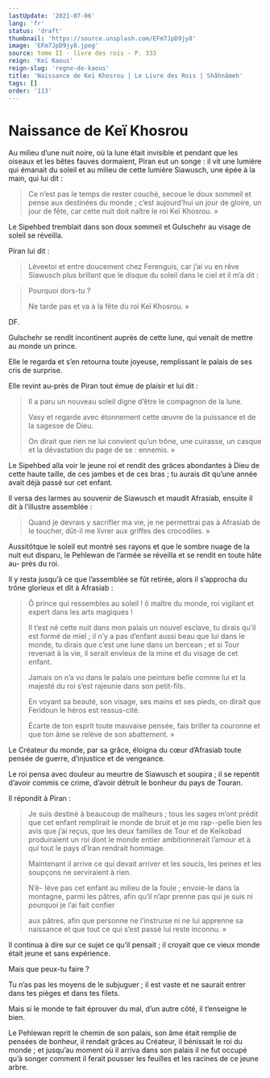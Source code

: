 ```yaml
---
lastUpdate: '2021-07-06'
lang: 'fr'
status: 'draft'
thumbnail: 'https://source.unsplash.com/EFm7JpD9jy8'
image: 'EFm7JpD9jy8.jpeg'
source: tome II - livre des rois - P. 333
reign: 'Keï Kaous'
reign-slug: 'regne-de-kaous'
title: 'Naissance de Keï Khosrou | Le Livre des Rois | Shâhnâmeh'
tags: []
order: '113'
---
```


<!-- LTeX: language=fr -->

# Naissance de Keï Khosrou

Au milieu d’une nuit noire, où la lune était invisible et pendant que les oiseaux et les bêtes fauves dormaient, Piran eut un songe : il vit une lumière qui émanait du soleil et au milieu de cette lumière Siawusch, une épée à la main, qui lui dit :

> Ce n’est pas le temps de rester couché, secoue le doux sommeil et pense aux destinées du monde ; c’est aujourd’hui un jour de gloire, un jour de fête, car cette nuit doit naître le roi Keï Khosrou. »

Le Sipehbed tremblait dans son doux sommeil et Gulschehr au visage de soleil se réveilla.

Piran lui dit :

> Lèveetoi et entre doucement chez Ferenguis, car j’ai vu en rêve Siawusch plus brillant que le disque du soleil dans le ciel et il m’a dit :

> Pourquoi dors-tu ?
>
> Ne tarde pas et va à la fête du roi Keï Khosrou. »

DF.

Gulschehr se rendit incontinent auprès de cette lune, qui venait de mettre au monde un prince.

Elle le regarda et s’en retourna toute joyeuse, remplissant le palais de ses cris de surprise.

Elle revint au-près de Piran tout émue de plaisir et lui dit :

> Il a paru un nouveau soleil digne d’être le compagnon de la lune.
>
> Vasy et regarde avec étonnement cette
œuvre de la puissance et de la sagesse de Dieu.
>
> On dirait que rien ne lui convient qu’un trône, une cuirasse, un casque et la dévastation du page de se : ennemis. »

Le Sipehbed alla voir le jeune roi et rendit des grâces abondantes à Dieu de cette haute taille, de ces jambes et de ces bras ; tu aurais dit qu’une année avait déjà passé sur cet enfant.

Il versa des larmes au souvenir de Siawusch et maudit Afrasiab, ensuite il dit à l’illustre assemblée :

> Quand je devrais y sacrifler ma vie, je ne permettrai pas à Afrasiab de le toucher, dût-il me livrer aux griffes des crocodiles. »

Aussitôtque le soleil eut montré ses rayons et que le sombre nuage de la nuit eut disparu, le Pehlewan de l’armée se réveilla et se rendit en toute hâte au-
près du roi.

Il y resta jusqu’à ce que l’assemblée se fût retirée, alors il s’approcha du trône glorieux et dit à Afrasiab :

> Ô prince qui ressembles au soleil !
ô maître du monde, roi vigilant et expert dans les arts magiques !
>
> Il t’est né cette nuit dans mon palais un nouvel esclave, tu dirais qu’il est formé de miel ; il n’y a pas d’enfant aussi beau que lui dans le monde, tu dirais que c’est une lune dans un bercean ; et si Tour revenait à la vie, il serait envieux de la mine et du visage de cet enfant.
>
> Jamais on n’a vu dans le palais une peinture belle comme lui et la majesté du roi s’est rajeunie dans son petit-fils.
>
> En voyant sa beauté, son visage, ses mains et ses pieds, on dirait que Feridoun le héros est ressus-cité.
>
> Écarte de ton esprit toute mauvaise pensée, fais briller ta couronne et que ton âme se relève de son abattement. »

Le Créateur du monde, par sa grâce, éloigna du cœur d’Afrasiab toute pensée de guerre, d’injustice et de vengeance.

Le roi pensa avec douleur au meurtre de Siawusch et soupira ; il se repentit d’avoir commis ce crime, d’avoir détruit le bonheur du pays de Touran.

Il répondit à Piran :

> Je suis destiné à beaucoup de malheurs ; tous les sages m’ont prédit que cet enfant remplirait le monde de bruit et je me rap--pelle bien les avis que j’ai reçus, que les deux familles de Tour et de Keïkobad produiraient un roi dont le monde entier ambitionnerait l’amour et à qui tout le pays d’Iran rendrait hommage.
>
> Maintenant il arrive ce qui devait arriver et les soucis, les peines et les soupçons ne serviraient à rien.
>
> N’é-
Iève pas cet enfant au milieu de la foule ; envoie-le dans la montagne, parmi les pâtres, afin qu’il n’apr prenne pas qui je suis ni pourquoi je l’ai fait confier
>
> aux pâtres, afin que personne ne l’instruise ni ne lui apprenne sa naissance et que tout ce qui s’est passé lui reste inconnu. »

Il continua à dire sur ce sujet ce qu’il pensait ; il croyait que ce vieux monde était jeune et sans expérience.

Mais que peux-tu faire ?

Tu n’as pas les moyens de le subjuguer ; il est vaste et ne saurait entrer dans tes pièges et dans tes filets.

Mais si le monde te fait éprouver du mal, d’un autre côté, il t’enseigne le bien.

Le Pehlewan reprit le chemin de son palais, son âme était remplie de pensées de bonheur, il rendait grâces au Créateur, il bénissait le roi du monde ; et jusqu’au moment où il arriva dans son palais il ne fut occupé qu’à songer comment il ferait pousser les feuilles et les racines de ce jeune arbre.
